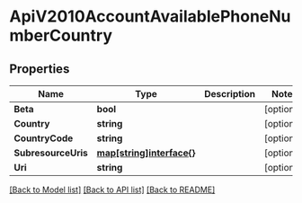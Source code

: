 # ApiV2010AccountAvailablePhoneNumberCountry

## Properties

Name | Type | Description | Notes
------------ | ------------- | ------------- | -------------
**Beta** | **bool** |  | [optional] 
**Country** | **string** |  | [optional] 
**CountryCode** | **string** |  | [optional] 
**SubresourceUris** | [**map[string]interface{}**](.md) |  | [optional] 
**Uri** | **string** |  | [optional] 

[[Back to Model list]](../README.md#documentation-for-models) [[Back to API list]](../README.md#documentation-for-api-endpoints) [[Back to README]](../README.md)


